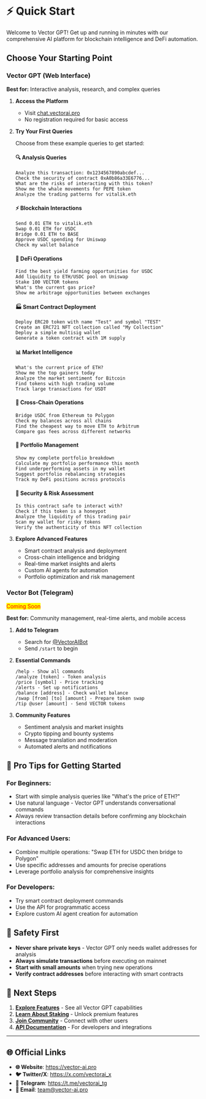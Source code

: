 # ⚡ Quick Start

Welcome to Vector GPT! Get up and running in minutes with our comprehensive AI platform for blockchain intelligence and DeFi automation.

## Choose Your Starting Point

### Vector GPT (Web Interface)

**Best for:** Interactive analysis, research, and complex queries

1. **Access the Platform**
   * Visit [chat.vectorai.pro](https://chat.vectorai.pro)
   * No registration required for basic access

2. **Try Your First Queries**

   Choose from these example queries to get started:

   #### 🔍 **Analysis Queries**
   ```
   Analyze this transaction: 0x1234567890abcdef...
   Check the security of contract 0xA0b86a33E6776...
   What are the risks of interacting with this token?
   Show me the whale movements for PEPE token
   Analyze the trading patterns for vitalik.eth
   ```

   #### ⚡ **Blockchain Interactions**
   ```
   Send 0.01 ETH to vitalik.eth
   Swap 0.01 ETH for USDC
   Bridge 0.01 ETH to BASE
   Approve USDC spending for Uniswap
   Check my wallet balance
   ```

   #### 🚀 **DeFi Operations**
   ```
   Find the best yield farming opportunities for USDC
   Add liquidity to ETH/USDC pool on Uniswap
   Stake 100 VECTOR tokens
   What's the current gas price?
   Show me arbitrage opportunities between exchanges
   ```

   #### 🏭 **Smart Contract Deployment**
   ```
   Deploy ERC20 token with name "Test" and symbol "TEST"
   Create an ERC721 NFT collection called "My Collection"
   Deploy a simple multisig wallet
   Generate a token contract with 1M supply
   ```

   #### 📊 **Market Intelligence**
   ```
   What's the current price of ETH?
   Show me the top gainers today
   Analyze the market sentiment for Bitcoin
   Find tokens with high trading volume
   Track large transactions for USDT
   ```

   #### 🔗 **Cross-Chain Operations**
   ```
   Bridge USDC from Ethereum to Polygon
   Check my balances across all chains
   Find the cheapest way to move ETH to Arbitrum
   Compare gas fees across different networks
   ```

   #### 🎯 **Portfolio Management**
   ```
   Show my complete portfolio breakdown
   Calculate my portfolio performance this month
   Find underperforming assets in my wallet
   Suggest portfolio rebalancing strategies
   Track my DeFi positions across protocols
   ```

   #### 🚨 **Security & Risk Assessment**
   ```
   Is this contract safe to interact with?
   Check if this token is a honeypot
   Analyze the liquidity of this trading pair
   Scan my wallet for risky tokens
   Verify the authenticity of this NFT collection
   ```

3. **Explore Advanced Features**
   * Smart contract analysis and deployment
   * Cross-chain intelligence and bridging
   * Real-time market insights and alerts
   * Custom AI agents for automation
   * Portfolio optimization and risk management

### Vector Bot (Telegram)

<mark style="color:red;">Coming Soon</mark>

**Best for:** Community management, real-time alerts, and mobile access

1. **Add to Telegram**
   * Search for [@VectorAIBot](https://t.me/VectorAIBot)
   * Send `/start` to begin

2. **Essential Commands**
   ```
   /help - Show all commands
   /analyze [token] - Token analysis
   /price [symbol] - Price tracking
   /alerts - Set up notifications
   /balance [address] - Check wallet balance
   /swap [from] [to] [amount] - Prepare token swap
   /tip @user [amount] - Send VECTOR tokens
   ```

3. **Community Features**
   * Sentiment analysis and market insights
   * Crypto tipping and bounty systems
   * Message translation and moderation
   * Automated alerts and notifications

## 🎯 **Pro Tips for Getting Started**

### **For Beginners:**
- Start with simple analysis queries like "What's the price of ETH?"
- Use natural language - Vector GPT understands conversational commands
- Always review transaction details before confirming any blockchain interactions

### **For Advanced Users:**
- Combine multiple operations: "Swap ETH for USDC then bridge to Polygon"
- Use specific addresses and amounts for precise operations
- Leverage portfolio analysis for comprehensive insights

### **For Developers:**
- Try smart contract deployment commands
- Use the API for programmatic access
- Explore custom AI agent creation for automation

## 🔐 **Safety First**

- **Never share private keys** - Vector GPT only needs wallet addresses for analysis
- **Always simulate transactions** before executing on mainnet
- **Start with small amounts** when trying new operations
- **Verify contract addresses** before interacting with smart contracts

## 🚀 **Next Steps**

1. **[Explore Features](comprehensive-features.md)** - See all Vector GPT capabilities
2. **[Learn About Staking](../../token-and-economics/staking.md)** - Unlock premium features
3. **[Join Community](https://t.me/vectorai_tg)** - Connect with other users
4. **[API Documentation](api-reference.md)** - For developers and integrations

---

## 🌐 **Official Links**

- **🌐 Website**: https://vector-ai.pro
- **🐦 Twitter/X**: https://x.com/vectorai_x
- **💬 Telegram**: https://t.me/vectorai_tg
- **📧 Email**: team@vector-ai.pro
